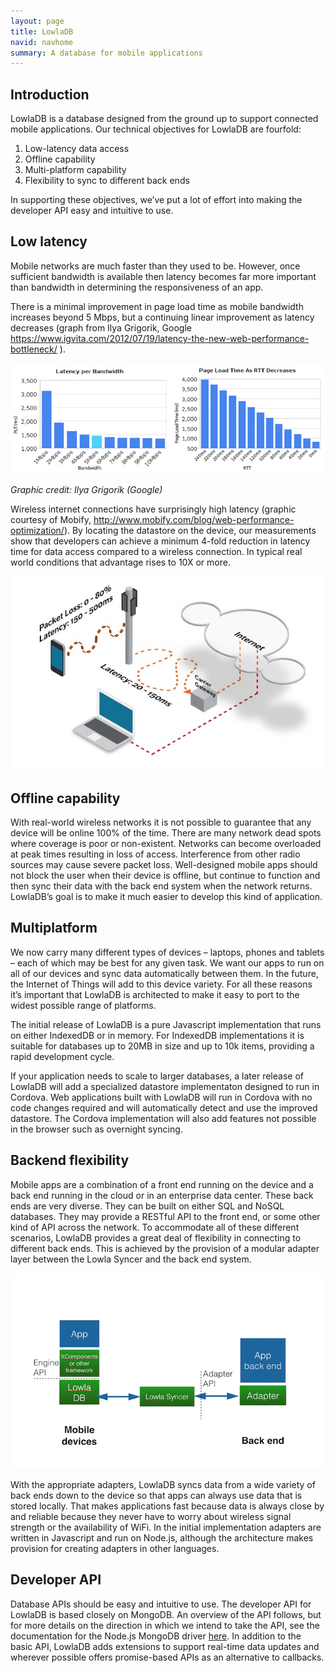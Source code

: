 ```yaml
---
layout: page
title: LowlaDB
navid: navhome
summary: A database for mobile applications
---
```


<div id="Intro">
  
## Introduction ##
LowlaDB is a database designed from the ground up to support connected mobile applications.  Our technical objectives for LowlaDB are fourfold:
 
1. Low-latency data access
2. Offline capability
3. Multi-platform capability
4. Flexibility to sync to different back ends
 
In supporting these objectives, we’ve put a lot of effort into making the developer API easy and intuitive to use.
 
</div>
<div id="Latency">
  
## Low latency ##
Mobile networks are much faster than they used to be. However, once sufficient bandwidth is available then latency becomes far more important than bandwidth in determining the responsiveness of an app.  
 
There is a minimal improvement in page load time as mobile bandwidth increases beyond 5 Mbps, but a continuing linear improvement as latency decreases (graph from Ilya Grigorik, Google <https://www.igvita.com/2012/07/19/latency-the-new-web-performance-bottleneck/> ).
 
![Latency per Bandwidth](bandwidth-vs-latency.png)
 
*Graphic credit: Ilya Grigorik (Google)*
 
Wireless internet connections have surprisingly high latency (graphic courtesy of Mobify, <http://www.mobify.com/blog/web-performance-optimization/>). By locating the datastore on the device, our measurements show that developers can achieve a minimum 4-fold reduction in latency time for data access compared to a wireless connection. In typical real world conditions that advantage rises to 10X or more.  
 
![Carrier Latency](carrier-latency1.jpg) 
 
 </div>
 <div id="Offline">
 
## Offline capability ##
With real-world wireless networks  it is not possible to guarantee that any device will be online 100% of the time.  There are many network dead spots where coverage is poor or non-existent.  Networks can become overloaded at peak times resulting in loss of access. Interference from other radio sources may cause severe packet loss. Well-designed mobile apps should not block the user when their device is offline, but continue to function and then sync their data with the back end system when the network returns.  LowlaDB’s goal is to make it much easier to develop this kind of application.  
 
</div>
<div id="Multiplatform">
  
## Multiplatform ##
We now carry many different types of devices – laptops, phones and tablets – each of which may be best for any given task.  We want our apps to run on all of our devices and sync data automatically between them.  In the future, the Internet of Things will add to this device variety.  For all these reasons it’s important that LowlaDB is architected to make it easy to port to the widest possible range of platforms.
 
The initial release of LowlaDB is a pure Javascript implementation that runs on either IndexedDB or in memory.  For IndexedDB implementations it is suitable for databases up to 20MB in size and up to 10k items, providing a rapid development cycle.
 
If your application needs to scale to larger databases, a later release of LowlaDB will add a specialized datastore implementaton designed to run in Cordova. Web applications built with LowlaDB will run in Cordova with no code changes required and will automatically detect and use the improved datastore. The Cordova implementation will also add features not possible in the browser such as overnight syncing.
 
</div>
<div id="Backend">
  
## Backend flexibility ##
Mobile apps are a combination of a front end running on the device and a back end running in the cloud or in an enterprise data center.  These back ends are very diverse. They can be built on either SQL and NoSQL databases.  They may provide a RESTful API to the front end, or some other kind of API across the network.  To accommodate all of these different scenarios, LowlaDB provides a great deal of flexibility in connecting to different back ends.  This is achieved by the provision of a modular adapter layer between the Lowla Syncer and the back end system.
 
![LowlaDB Architecture](LowlaDB-architecture-1.png)
 
With the appropriate adapters, LowlaDB syncs data from a wide variety of back ends down to the device so that apps can always use data that is stored locally. That makes applications fast because data is always close by and reliable because they never have to worry about wireless signal strength or the availability of WiFi.  In the initial implementation adapters are written in Javascript and run on Node.js, although the architecture makes provision for creating adapters in other languages.
 
</div>
<div id="Developer">
  
## Developer API ##
Database APIs should be easy and intuitive to use. The developer API for LowlaDB is based closely on MongoDB. An overview of the API follows, but for more details on the direction in which we intend to take the API, see the documentation for the Node.js MongoDB driver [here](http://mongodb.github.io/node-mongodb-native/index.html). In addition to the basic API, LowlaDB adds extensions to support real-time data updates and wherever possible offers promise-based APIs as an alternative to callbacks.
 
</div>